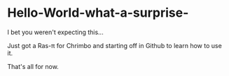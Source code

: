# Hello-World-what-a-surprise-

I bet you weren't expecting this...

Just got a Ras-π for Chrimbo and starting off in Github to learn how to use it.


That's all for now.
